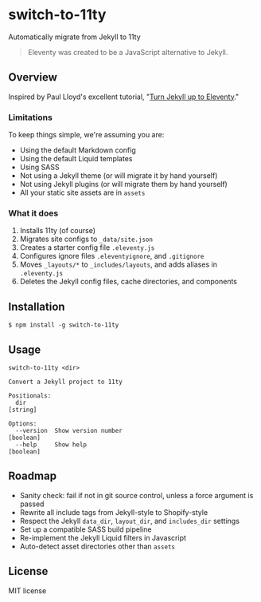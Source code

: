 # switch-to-11ty

Automatically migrate from Jekyll to 11ty

> Eleventy was created to be a JavaScript alternative to Jekyll.

## Overview

Inspired by Paul Lloyd's excellent tutorial, "[Turn Jekyll up to Eleventy](https://24ways.org/2018/turn-jekyll-up-to-eleventy)."

### Limitations

To keep things simple, we're assuming you are:

* Using the default Markdown config
* Using the default Liquid templates
* Using SASS
* Not using a Jekyll theme (or will migrate it by hand yourself)
* Not using Jekyll plugins (or will migrate them by hand yourself)
* All your static site assets are in `assets`

### What it does

1. Installs 11ty (of course)
2. Migrates site configs to `_data/site.json`
3. Creates a starter config file `.eleventy.js`
4. Configures ignore files `.eleventyignore`, and `.gitignore`
5. Moves `_layouts/*` to `_includes/layouts`, and adds aliases in `.eleventy.js`
6. Deletes the Jekyll config files, cache directories, and components

## Installation

```
$ npm install -g switch-to-11ty
```

## Usage

```
switch-to-11ty <dir>

Convert a Jekyll project to 11ty

Positionals:
  dir                                                                   [string]

Options:
  --version  Show version number                                       [boolean]
  --help     Show help                                                 [boolean]
```

## Roadmap

* Sanity check: fail if not in git source control, unless a force argument is passed
* Rewrite all include tags from Jekyll-style to Shopify-style
* Respect the Jekyll `data_dir`, `layout_dir`, and `includes_dir` settings
* Set up a compatible SASS build pipeline
* Re-implement the Jekyll Liquid filters in Javascript
* Auto-detect asset directories other than `assets`

## License

MIT license
